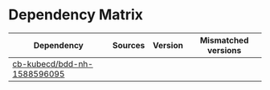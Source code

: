 # Dependency Matrix

Dependency | Sources | Version | Mismatched versions
---------- | ------- | ------- | -------------------
[cb-kubecd/bdd-nh-1588596095](https://github.com/cb-kubecd/bdd-nh-1588596095.git) |  | []() | 
